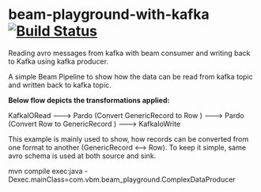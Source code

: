 # beam-playground-with-kafka [![Build Status](https://travis-ci.org/bmv126/beam-playground-with-kafka.svg?branch=master)](https://travis-ci.org/bmv126/beam-playground-with-kafka)
Reading avro messages from kafka with beam consumer and writing back to Kafka using kafka producer.

A simple Beam Pipeline to show how the data can be read from kafka topic and written back to kafka topic.

<b>Below flow depicts the transformations applied:</b>

  KafkaIORead ---> Pardo (Convert GenericRecord to Row ) ---> Pardo (Convert Row to GenericRecord ) ---> KafkaIoWrite
  
  
This example is mainly used to show, how records can be converted from one format to another (GenericRecord <--> Row). 
To keep it simple, same avro schema is used at both source and sink.


mvn compile exec:java -Dexec.mainClass=com.vbm.beam_playground.ComplexDataProducer